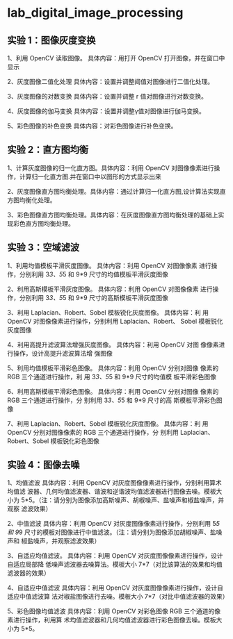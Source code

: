 # lab_digital_image_processing
## 实验 1：图像灰度变换

1、利用 OpenCV 读取图像。 具体内容：用打开 OpenCV 打开图像，并在窗口中显示

2、灰度图像二值化处理 具体内容：设置并调整阈值对图像进行二值化处理。

3、灰度图像的对数变换 具体内容：设置并调整 r 值对图像进行对数变换。

4、灰度图像的伽马变换 具体内容：设置并调整γ值对图像进行伽马变换。

5、彩色图像的补色变换 具体内容：对彩色图像进行补色变换。

## 实验 2：直方图均衡
1、计算灰度图像的归一化直方图。具体内容：利用 OpenCV 对图像像素进行操作，计算归一化直方图.并在窗口中以图形的方式显示出来

2、灰度图像直方图均衡处理。具体内容：通过计算归一化直方图,设计算法实现直方图均衡化处理。

3、彩色图像直方图均衡处理。具体内容：在灰度图像直方图均衡处理的基础上实现彩色直方图均衡处理。



## 实验 3：空域滤波

1、利用均值模板平滑灰度图像。 具体内容：利用 OpenCV 对图像像素 进行操作，分别利用 3*3、5*5 和 9*9 尺寸的均值模板平滑灰度图像 

2、利用高斯模板平滑灰度图像。 具体内容：利用 OpenCV 对图像像素 进行操作，分别利用 3*3、5*5 和 9*9 尺寸的高斯模板平滑灰度图像 

3、利用 Laplacian、Robert、Sobel 模板锐化灰度图像。 具体内容：利 用 OpenCV 对图像像素进行操作，分别利用 Laplacian、Robert、 Sobel 模板锐化灰度图像 

4、利用高提升滤波算法增强灰度图像。 具体内容：利用 OpenCV 对图 像像素进行操作，设计高提升滤波算法增 强图像 

5、利用均值模板平滑彩色图像。 具体内容：利用 OpenCV 分别对图像 像素的 RGB 三个通道进行操作，利 用 3*3、5*5 和 9*9 尺寸的均值模 板平滑彩色图像 

6、利用高斯模板平滑彩色图像。 具体内容：利用 OpenCV 分别对图像 像素的 RGB 三个通道进行操作，分 别利用 3*3、5*5 和 9*9 尺寸的高 斯模板平滑彩色图像 

7、利用 Laplacian、Robert、Sobel 模板锐化灰度图像。 具体内容：利 用 OpenCV 分别对图像像素的 RGB 三个通道进行操作，分 别利用 Laplacian、Robert、Sobel 模板锐化彩色图像


## 实验 4：图像去噪
1、均值滤波 具体内容：利用 OpenCV 对灰度图像像素进行操作，分别利用算术均值滤 波器、几何均值滤波器、谐波和逆谐波均值滤波器进行图像去噪。模板大小为 5*5。（注：请分别为图像添加高斯噪声、胡椒噪声、盐噪声和椒盐噪声，并观察 滤波效果）

2、中值滤波 具体内容：利用 OpenCV 对灰度图像像素进行操作，分别利用 5*5 和 9*9 尺寸的模板对图像进行中值滤波。（注：请分别为图像添加胡椒噪声、盐噪声和 椒盐噪声，并观察滤波效果）

3、自适应均值滤波。 具体内容：利用 OpenCV 对灰度图像像素进行操作，设计自适应局部降 低噪声滤波器去噪算法。模板大小 7*7（对比该算法的效果和均值滤波器的效果）

4、自适应中值滤波 具体内容：利用 OpenCV 对灰度图像像素进行操作，设计自适应中值滤波算 法对椒盐图像进行去噪。模板大小 7*7（对比中值滤波器的效果）

5、彩色图像均值滤波 具体内容：利用 OpenCV 对彩色图像 RGB 三个通道的像素进行操作，利用算 术均值滤波器和几何均值滤波器进行彩色图像去噪。模板大小为 5*5。




